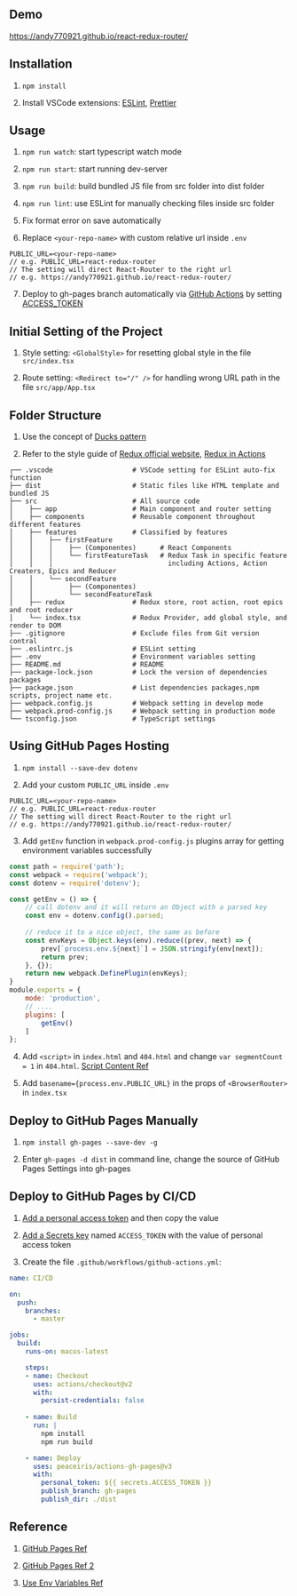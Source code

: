 ## Demo

https://andy770921.github.io/react-redux-router/

## Installation

1. `npm install`

2. Install VSCode extensions: [ESLint](https://marketplace.visualstudio.com/items?itemName=dbaeumer.vscode-eslint), [Prettier](https://marketplace.visualstudio.com/items?itemName=esbenp.prettier-vscode)

## Usage

1. `npm run watch`: start typescript watch mode

2. `npm run start`: start running dev-server

3. `npm run build`: build bundled JS file from src folder into dist folder

4. `npm run lint`: use ESLint for manually checking files inside src folder

5. Fix format error on save automatically

6. Replace `<your-repo-name>` with custom relative url inside `.env`  
```
PUBLIC_URL=<your-repo-name> 
// e.g. PUBLIC_URL=react-redux-router  
// The setting will direct React-Router to the right url
// e.g. https://andy770921.github.io/react-redux-router/
```

7. Deploy to gh-pages branch automatically via [GitHub Actions](https://github.com/marketplace/actions/github-pages-action) by setting [ACCESS_TOKEN](#github-actions)

## Initial Setting of the Project

1. Style setting: `<GlobalStyle>` for resetting global style in the file `src/index.tsx`

2. Route setting: `<Redirect to="/" />` for handling wrong URL path in the file `src/app/App.tsx`

## Folder Structure

1. Use the concept of [Ducks pattern](https://github.com/erikras/ducks-modular-redux)

2. Refer to the style guide of [Redux official website](https://redux.js.org/style-guide/style-guide/#structure-files-as-feature-folders-or-ducks), [Redux in Actions](https://livebook.manning.com/book/redux-in-action/chapter-11/51) 

``` 
┌── .vscode                    # VSCode setting for ESLint auto-fix function
├── dist                       # Static files like HTML template and bundled JS
├── src                        # All source code
│    ├── app                   # Main component and router setting 
│    ├── components            # Reusable component throughout different features  
│    ├── features              # Classified by features
│    │    ├── firstFeature
│    │    │    ├── (Componentes)      # React Components
│    │    │    └── firstFeatureTask   # Redux Task in specific feature 
│    │    │                             including Actions, Action Creaters, Epics and Reducer
│    │    └── secondFeature
│    │         ├── (Componentes)
│    │         └── secondFeatureTask
│    ├── redux                 # Redux store, root action, root epics and root reducer
│    └── index.tsx             # Redux Provider, add global style, and render to DOM
├── .gitignore                 # Exclude files from Git version contral
├── .eslintrc.js               # ESLint setting
├── .env                       # Environment variables setting 
├── README.md                  # README
├── package-lock.json          # Lock the version of dependencies packages
├── package.json               # List dependencies packages,npm scripts, project name etc.
├── webpack.config.js          # Webpack setting in develop mode
├── webpack.prod-config.js     # Webpack setting in production mode
└── tsconfig.json              # TypeScript settings
```
## Using GitHub Pages Hosting

1. `npm install --save-dev dotenv`

2. Add your custom `PUBLIC_URL` inside `.env`  
```
PUBLIC_URL=<your-repo-name> 
// e.g. PUBLIC_URL=react-redux-router  
// The setting will direct React-Router to the right url
// e.g. https://andy770921.github.io/react-redux-router/
```

3. Add `getEnv` function in `webpack.prod-config.js` plugins array for getting environment variables successfully
```js
const path = require('path');
const webpack = require('webpack');
const dotenv = require('dotenv');

const getEnv = () => {
    // call dotenv and it will return an Object with a parsed key 
    const env = dotenv.config().parsed;
    
    // reduce it to a nice object, the same as before
    const envKeys = Object.keys(env).reduce((prev, next) => {
        prev[`process.env.${next}`] = JSON.stringify(env[next]);
        return prev;
    }, {});
    return new webpack.DefinePlugin(envKeys);
}
module.exports = {
    mode: 'production',
    // ....
    plugins: [
        getEnv()
    ]
};
```
4. Add `<script>` in `index.html` and `404.html` and change `var segmentCount = 1` in `404.html`. [Script Content Ref](https://github.com/rafrex/spa-github-pages/blob/gh-pages/index.html#L58)

5. Add `basename={process.env.PUBLIC_URL}` in the props of `<BrowserRouter>` in `index.tsx`

## Deploy to GitHub Pages Manually

1. `npm install gh-pages --save-dev -g`

2. Enter `gh-pages -d dist` in command line, change the source of GitHub Pages Settings into gh-pages

## <a name="github-actions"></a>Deploy to GitHub Pages by CI/CD

1. [Add a personal access token](https://help.github.com/en/github/authenticating-to-github/creating-a-personal-access-token-for-the-command-line) and then copy the value 

2. [Add a Secrets key](https://stackoverflow.com/questions/53648652/how-to-use-environment-variable-in-github-page) named `ACCESS_TOKEN` with the value of personal access token

3. Create the file `.github/workflows/github-actions.yml`:
```yaml
name: CI/CD

on:
  push:
    branches:
      - master

jobs:
  build:
    runs-on: macos-latest

    steps:
    - name: Checkout
      uses: actions/checkout@v2
      with:
        persist-credentials: false
        
    - name: Build
      run: |
        npm install
        npm run build

    - name: Deploy
      uses: peaceiris/actions-gh-pages@v3
      with:
        personal_token: ${{ secrets.ACCESS_TOKEN }}
        publish_branch: gh-pages
        publish_dir: ./dist
```
## Reference

1. [GitHub Pages Ref](https://medium.com/@Dragonza/react-router-problem-with-gh-pages-c93a5e243819)

2. [GitHub Pages Ref 2](https://zhuanlan.zhihu.com/p/102642360)

3. [Use Env Variables Ref](https://medium.com/@trekinbami/using-environment-variables-in-react-6b0a99d83cf5)